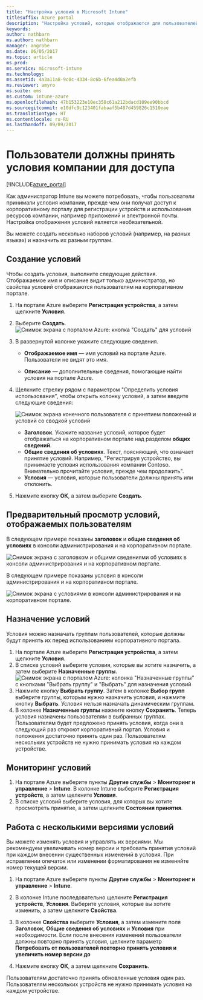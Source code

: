 ```yaml
---
title: "Настройка условий в Microsoft Intune"
titlesuffix: Azure portal
description: "Настройка условий, которые отображаются для пользователей на корпоративном портале в Intune. "
keywords: 
author: nathbarn
ms.author: nathbarn
manager: angrobe
ms.date: 06/05/2017
ms.topic: article
ms.prod: 
ms.service: microsoft-intune
ms.technology: 
ms.assetid: 4a3a11a8-9c0c-4334-8c6b-6fea4d0a2efb
ms.reviewer: amyro
ms.suite: ems
ms.custom: intune-azure
ms.openlocfilehash: 47b153223e10ec358c61a212bdacd109ee90bbcd
ms.sourcegitcommit: e10dfc9c123401fabaaf5b487d459826c1510eae
ms.translationtype: HT
ms.contentlocale: ru-RU
ms.lasthandoff: 09/09/2017
---
```

# <a name="ensure-users-accept-company-terms-for-access"></a>Пользователи должны принять условия компании для доступа

[!INCLUDE[azure_portal](./includes/azure_portal.md)]

Как администратор Intune вы можете потребовать, чтобы пользователи принимали условия компании, прежде чем они получат доступ к корпоративному порталу для регистрации устройств и использования ресурсов компании, например приложений и электронной почты. Настройка отображения условий является необязательной.

Вы можете создать несколько наборов условий (например, на разных языках) и назначить их разным группам.

## <a name="create-terms-and-conditions"></a>Создание условий
Чтобы создать условия, выполните следующие действия. Отображаемое имя и описание видит только администратор, но свойства условий отображаются пользователям на корпоративном портале.

1. На портале Azure выберите **Регистрация устройства**, а затем щелкните **Условия**.
2. Выберите **Создать**.
![Снимок экрана с порталом Azure: кнопка "Создать" для условий](media/terms-create-terms.png)
3. В развернутой колонке укажите следующие сведения.

   - **Отображаемое имя** — имя условий на портале Azure. Пользователи не видят это имя.

   - **Описание** — дополнительные сведения, помогающие найти условия на портале Azure.

4. Щелкните стрелку рядом с параметром "Определить условия использования", чтобы открыть колонку условий, а затем введите следующие сведения:

   ![Снимок экрана конечного пользователя с принятием положений и условий со сводкой условий](./media/terms-summary-create.png)

   - **Заголовок**. Укажите название условий, которое будет отображаться на корпоративном портале над разделом **общих сведений**.
   - **Общие сведения об условиях**. Текст, поясняющий, что означает принятие условий. Например, "Регистрируя устройство, вы принимаете условия использования компании Contoso. Внимательно прочитайте условия, прежде чем продолжить".
   - **Условия** — условия, которые пользователи должны принять или отклонить.

5. Нажмите кнопку **ОК**, а затем выберите **Создать**.

## <a name="see-how-terms-are-displayed-to-your-users"></a>Предварительный просмотр условий, отображаемых пользователям
В следующем примере показаны **заголовок** и **общие сведения об условиях** в консоли администрирования и на корпоративном портале.

![Снимок экрана с заголовком и общими сведениями об условиях в консоли администрирования и на корпоративном портале.](./media/terms-summary-terms.png)

В следующем примере показаны условия в консоли администрирования и на корпоративном портале.

![Снимок экрана с условиями в консоли администрирования и на корпоративном портале.](./media/terms-properties-terms.png)

## <a name="assign-terms-and-conditions"></a>Назначение условий

Условия можно назначать группам пользователей, которые должны будут принять их перед использованием корпоративного портала.

1. На портале Azure выберите **Регистрация устройства**, а затем щелкните **Условия**.
2. В списке условий выберите условия, которые вы хотите назначить, а затем выберите **Назначенные группы**.
![Снимок экрана с порталом Azure: колонка "Назначенные группы" с кнопками "Выбрать группу" и "Выбрать" для назначения условий](media/terms-assign-groups.png)
3. Нажмите кнопку **Выбрать группу**. Затем в колонке **Выбор групп** выберите группы, которым нужно назначить условия, и нажмите кнопку **Выбрать**. Условия нельзя назначать динамическим группам.
4. В колонке **Назначенные группы** нажмите кнопку **Сохранить**.  Теперь условия назначены пользователям в выбранных группах. Пользователям будет предложено принять условия, когда они в следующий раз откроют корпоративный портал. Условия и положения достаточно принять один раз. Пользователям нескольких устройств не нужно принимать условия на каждом устройстве.


## <a name="monitor-terms-and-conditions"></a>Мониторинг условий

1. На портале Azure выберите пункты **Другие службы** > **Мониторинг и управление** > **Intune**. В колонке Intune выберите **Регистрация устройств**, а затем щелкните **Условия**.
2. В списке условий выберите условия, для которых вы хотите просмотреть принятие, а затем щелкните **Состояния принятия**.

## <a name="work-with-multiple-versions-of-terms-and-conditions"></a>Работа с несколькими версиями условий
Вы можете изменять условия и управлять их версиями. Мы рекомендуем увеличивать номер версии и требовать принятия условий при каждом внесении существенных изменений в условия. При исправлении опечаток или изменении форматирования не изменяйте номер текущей версии.

1. На портале Azure выберите пункты **Другие службы** > **Мониторинг и управление** > **Intune**.

2. В колонке Intune последовательно щелкните **Регистрация устройств**, **Условия**. Выберите условия, которые вы хотите изменить, а затем щелкните **Свойства**.

4. В колонке **Свойства** выберите **Условия**, а затем измените поля **Заголовок**, **Общие сведения об условиях** и **Условия** при необходимости. Если после внесения изменений пользователи должны повторно принять условия, щелкните параметр **Потребовать от пользователей повторно принять условия и увеличить номер версии до**

4.  Нажмите кнопку **ОК**, а затем щелкните **Сохранить**.

Пользователям достаточно принять обновленные условия один раз. Пользователям нескольких устройств не нужно принимать условия на каждом устройстве.
